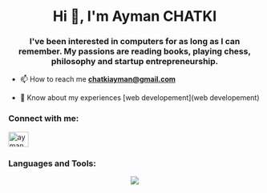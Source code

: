 <h1 align="center">Hi 👋, I'm Ayman CHATKI</h1>
<h3 align="center">I've been interested in computers for as long as I can remember.
My passions are reading books, playing chess, philosophy and startup entrepreneurship.</h3>

- 📫 How to reach me **chatkiayman@gmail.com**

- 📄 Know about my experiences [web developement](web developement)

<h3 align="left">Connect with me:</h3>
<p align="left">
<a href="https://linkedin.com/in/ayman chatki" target="blank"><img align="center" src="https://raw.githubusercontent.com/rahuldkjain/github-profile-readme-generator/master/src/images/icons/Social/linked-in-alt.svg" alt="ayman chatki" height="30" width="40" /></a>
</p>

<h3 align="left">Languages and Tools:</h3>
<p align="center">
  <a href="https://skillicons.dev">
    <img src="https://skillicons.dev/icons?i=git,github,babel,bash,tailwind,bootstrap,html,css,sass,js,ts,nodejs,jquery,react,nextjs,php,laravel,py,c,linux,vim,neovim,emacs,vscode,firebase,docker,mysql,postman,ps" />
  </a>
</p>
